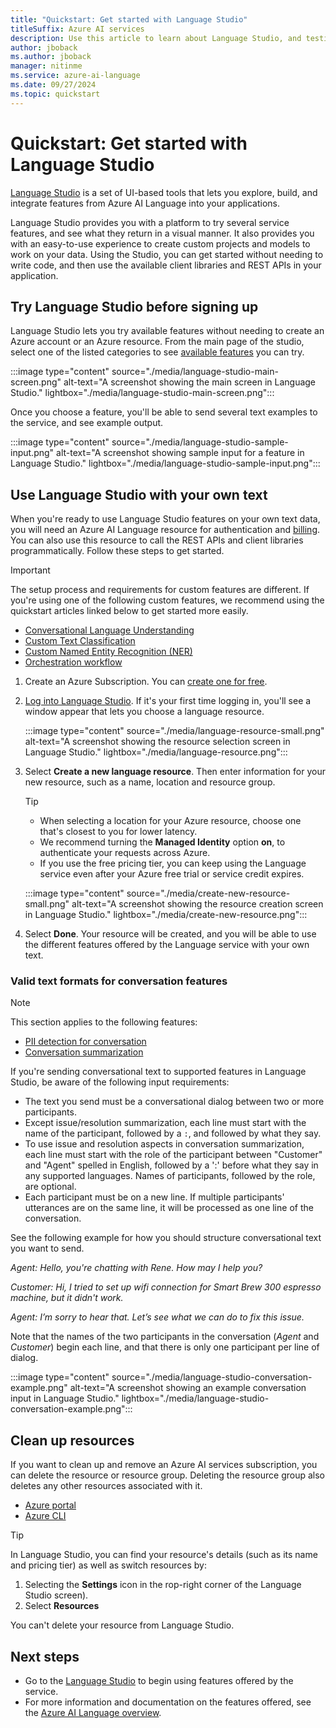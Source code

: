 ```yaml
---
title: "Quickstart: Get started with Language Studio"
titleSuffix: Azure AI services
description: Use this article to learn about Language Studio, and testing features of Azure AI Language
author: jboback
ms.author: jboback
manager: nitinme
ms.service: azure-ai-language
ms.date: 09/27/2024
ms.topic: quickstart
---
```


# Quickstart: Get started with Language Studio

[Language Studio](https://aka.ms/languageStudio) is a set of UI-based tools that lets you explore, build, and integrate features from Azure AI Language into your applications.

Language Studio provides you with a platform to try several service features, and see what they return in a visual manner. It also provides you with an easy-to-use experience to create custom projects and models to work on your data. Using the Studio, you can get started without needing to write code, and then use the available client libraries and REST APIs in your application.

## Try Language Studio before signing up

Language Studio lets you try available features without needing to create an Azure account or an Azure resource. From the main page of the studio, select one of the listed categories to see [available features](overview.md#available-features) you can try.

:::image type="content" source="./media/language-studio-main-screen.png" alt-text="A screenshot showing the main screen in Language Studio." lightbox="./media/language-studio-main-screen.png":::

Once you choose a feature, you'll be able to send several text examples to the service, and see example output.  

:::image type="content" source="./media/language-studio-sample-input.png" alt-text="A screenshot showing sample input for a feature in Language Studio." lightbox="./media/language-studio-sample-input.png":::

## Use Language Studio with your own text

When you're ready to use Language Studio features on your own text data, you will need an Azure AI Language resource for authentication and [billing](https://aka.ms/unifiedLanguagePricing). You can also use this resource to call the REST APIs and client libraries programmatically. Follow these steps to get started. 

> [!IMPORTANT] 
> The setup process and requirements for custom features are different. If you're using one of the following custom features, we recommend using the quickstart articles linked below to get started more easily.  
> * [Conversational Language Understanding](./conversational-language-understanding/quickstart.md)
> * [Custom Text Classification](./custom-text-classification/quickstart.md)
> * [Custom Named Entity Recognition (NER)](./custom-named-entity-recognition/quickstart.md) 
> * [Orchestration workflow](./orchestration-workflow/quickstart.md)

1. Create an Azure Subscription. You can [create one for free](https://azure.microsoft.com/free/ai/). 

2. [Log into Language Studio](https://aka.ms/languageStudio). If it's your first time logging in, you'll see a window appear that lets you choose a language resource. 

   :::image type="content" source="./media/language-resource-small.png" alt-text="A screenshot showing the resource selection screen in Language Studio." lightbox="./media/language-resource.png":::

3. Select **Create a new language resource**. Then enter information for your new resource, such as a name, location and resource group.

    
    > [!TIP]
    > * When selecting a location for your Azure resource, choose one that's closest to you for lower latency.
    > * We recommend turning the **Managed Identity** option **on**, to authenticate your requests across Azure.
    > * If you use the free pricing tier, you can keep using the Language service even after your Azure free trial or service credit expires. 

    :::image type="content" source="./media/create-new-resource-small.png" alt-text="A screenshot showing the resource creation screen in Language Studio." lightbox="./media/create-new-resource.png":::

4. Select **Done**. Your resource will be created, and you will be able to use the different features offered by the Language service with your own text.


### Valid text formats for conversation features

> [!NOTE]
> This section applies to the following features:
> * [PII detection for conversation](./personally-identifiable-information/overview.md)
> * [Conversation summarization](./summarization/overview.md?tabs=conversation-summarization)

If you're sending conversational text to supported features in Language Studio, be aware of the following input requirements: 
* The text you send must be a conversational dialog between two or more participants.
* Except issue/resolution summarization, each line must start with the name of the participant, followed by a `:`, and followed by what they say.
* To use issue and resolution aspects in conversation summarization, each line must start with the role of the participant between "Customer" and "Agent" spelled in English, followed by a ':' before what they say in any supported languages. Names of participants, followed by the role, are optional. 
* Each participant must be on a new line. If multiple participants' utterances are on the same line, it will be processed as one line of the conversation.

See the following example for how you should structure conversational text you want to send.

*Agent: Hello, you're chatting with Rene. How may I help you?*

*Customer: Hi, I tried to set up wifi connection for Smart Brew 300 espresso machine, but it didn't work.*

*Agent: I’m sorry to hear that. Let’s see what we can do to fix this issue.*

Note that the names of the two participants in the conversation (*Agent* and *Customer*) begin each line, and that there is only one participant per line of dialog. 

:::image type="content" source="./media/language-studio-conversation-example.png" alt-text="A screenshot showing an example conversation input in Language Studio." lightbox="./media/language-studio-conversation-example.png":::

## Clean up resources

If you want to clean up and remove an Azure AI services subscription, you can delete the resource or resource group. Deleting the resource group also deletes any other resources associated with it.

* [Azure portal](../multi-service-resource.md?pivots=azportal#clean-up-resources)
* [Azure CLI](../multi-service-resource.md?pivots=azcli#clean-up-resources)

> [!TIP]
> In Language Studio, you can find your resource's details (such as its name and pricing tier) as well as switch resources by:
> 1. Selecting the **Settings** icon in the rop-right corner of the Language Studio screen). 
> 2. Select **Resources**
>
> You can't delete your resource from Language Studio. 

## Next steps

* Go to the [Language Studio](https://aka.ms/languageStudio) to begin using features offered by the service.
* For more information and documentation on the features offered, see the [Azure AI Language overview](overview.md). 
